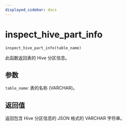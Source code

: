 ```yaml
---
displayed_sidebar: docs
---
```


# inspect_hive_part_info

`inspect_hive_part_info(table_name)`

此函数返回表的 Hive 分区信息。

## 参数

`table_name`: 表的名称 (VARCHAR)。

## 返回值

返回包含 Hive 分区信息的 JSON 格式的 VARCHAR 字符串。


